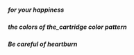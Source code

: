 ##### for your happiness #####
##### the colors of the_cartridge color pattern #####
##### Be careful of heartburn #####
